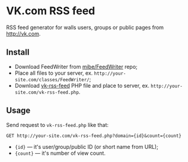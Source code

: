 # VK.com RSS feed

RSS feed generator for walls users, groups or public pages from http://vk.com.

## Install

* Download FeedWriter from [mibe/FeedWriter](https://github.com/mibe/FeedWriter) repo;
* Place all files to your server, ex. ``http://your-site.com/classes/FeedWriter/``;
* Download [vk-rss-feed](https://github.com/enjoyiacm/vk-rss-feed/archive/master.zip) PHP file and place to server, ex. ``http://your-site.com/vk-rss-feed.php``.

## Usage

Send request to ``vk-rss-feed.php`` like that:

```code
GET http://your-site.com/vk-rss-feed.php?domain={id}&count={count}
```

* ``{id}`` — it's user/group/public ID (or short name from URL); 
* ``{count}`` — it's number of view count.
